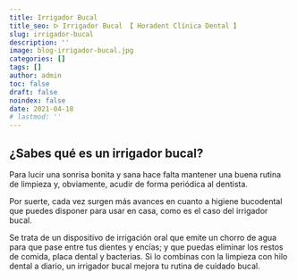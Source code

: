 ```yaml
---
title: Irrigador Bucal
title_seo: ᐅ Irrigador Bucal 【 Horadent Clínica Dental 】
slug: irrigador-bucal
description: ''
image: blog-irrigador-bucal.jpg
categories: []
tags: []
author: admin
toc: false
draft: false
noindex: false
date: 2021-04-18
# lastmod: ''
---
```

## ¿Sabes qué es un irrigador bucal?

Para lucir una sonrisa bonita y sana hace falta mantener una buena rutina de
limpieza y, obviamente, acudir de forma periódica al dentista.

Por suerte, cada vez surgen más avances en cuanto a higiene bucodental que
puedes disponer para usar en casa, como es el caso del irrigador bucal.

Se trata de un dispositivo de irrigación oral que emite un chorro de agua
para que pase entre tus dientes y encías; y que puedas eliminar los restos
de comida, placa dental y bacterias. Si lo combinas con la limpieza con hilo
dental a diario, un irrigador bucal mejora tu rutina de cuidado bucal.
